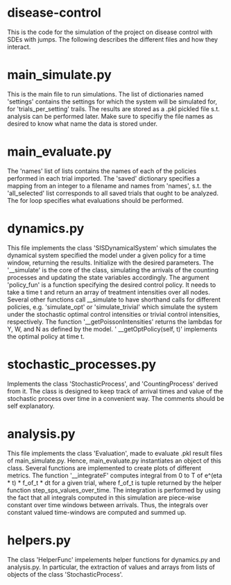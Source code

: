 # disease-control

This is the code for the simulation of the project on disease control with SDEs with jumps.
The following describes the different files and how they interact.

# main_simulate.py

This is the main file to run simulations. 
The list of dictionaries named 'settings' contains the settings for which the system will be simulated for, for 'trials_per_setting' trails.
The results are stored as a .pkl pickled file s.t. analysis can be performed later. Make sure to specifiy the file names as desired to know what name the data is stored under.

# main_evaluate.py

The 'names' list of lists contains the names of each of the policies performed in each trial imported.
The 'saved' dictionary specifies a mapping from an integer to a filename and names from 'names', s.t. the 'all_selected' list corresponds to all saved trials that ought to be analyzed. The for loop specifies what evaluations should be performed.

# dynamics.py

This file implements the class 'SISDynamicalSystem' which simulates the dynamical system specified the model under a given policy for a time window, returning the results.
Initialize with the desired parameters.
The '__simulate' is the core of the class, simulating the arrivals of the counting processes and updating the state variables accordingly. The argument 'policy_fun' is a function specifying the desired control policy. It needs to take a time t and return an array of treatment intensities over all nodes. Several other functions call __simulate to have shorthand calls for different policies, e.g. 'simulate_opt' or 'simulate_trivial' which simulate the system under the stochastic optimal control intensities or trivial control intensities, respectively. 
The function '__getPoissonIntensities' returns the lambdas for Y, W, and N as defined by the model.
' __getOptPolicy(self, t)' implements the optimal policy at time t.

# stochastic_processes.py

Implements the class 'StochasticProcess', and 'CountingProcess' derived from it. The class is designed to keep track of arrival times and value of the stochastic process over time in a convenient way. The comments should be self explanatory.

# analysis.py

This file implements the class 'Evaluation', made to evaluate .pkl result files of main_simulate.py. Hence, main_evaluate.py instantiates an object of this class. Several functions are implemented to create plots of different metrics.
The function '__integrateF' computes integral from 0 to T of e^(eta * t) * f_of_t * dt for a given trial, where f_of_t is tuple returned by the helper function step_sps_values_over_time. The integration is performed by using the fact that all integrals computed in this simulation are piece-wise constant over time windows between arrivals. Thus, the integrals over constant valued time-windows are computed and summed up.

# helpers.py

The class 'HelperFunc' impelements helper functions for dynamics.py and analysis.py. In particular, the extraction of values and arrays from lists of objects of the class 'StochasticProcess'.
